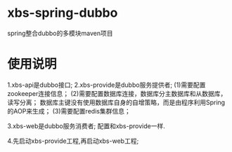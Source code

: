 # xbs-spring-dubbo
spring整合dubbo的多模块maven项目

# 使用说明
1.xbs-api是dubbo接口;
2.xbs-provide是dubbo服务提供者;
(1)需要配置zookeeper连接信息；
(2)需要配置数据库连接，数据库分主数据库和从数据库，读写分离；
数据库主键没有使用数据库自身的自增策略，而是由程序利用Spring的AOP来生成；
(3)需要配置redis集群信息；

3.xbs-web是dubbo服务消费者;
配置和xbs-provide一样.

4.先启动xbs-provide工程,再启动xbs-web工程;
